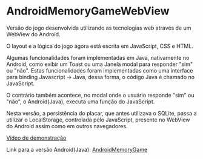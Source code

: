 # AndroidMemoryGameWebView
 
 Versão do jogo desenvolvida utilizando as tecnologias web através de um WebView do Android.
 
 O layout e a lógica do jogo agora está escrita em JavaScript, CSS e HTML.
 
 Algumas funcionalidades foram implementadas em Java, nativamente no Android, como exibir um Toast ou uma Janela modal para responder "sim" ou "não".
 Estas funcionalidades foram implementadas como uma interface para binding Javascript -> Java, dessa forma, o código Java é chamado no JavaScript.
 
 O contrário também acontece, no modal onde o usuário responde "sim" ou "não", o Android(Java), executa uma função do JavaScript.
 
 Nesta versão, a persistência do placar, que antes utilizava o SQLite, passa a utilizar o LocalStorage, controlada pelo JavaScript, presente no WebView do Android assim como em outros navegadores.
 
[Vídeo de demonstração](https://drive.google.com/file/d/19d-w_EkP4-R51_KZ4XITZm0iBrCNrAGE/view?usp=sharing)

Link para a versão Android(Java):
 [AndroidMemoryGame](https://github.com/leuribeiru/AndroidMemoryGame)
